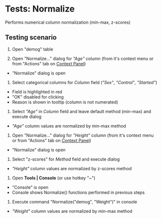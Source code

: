 <!-- TITLE: Tests: Normalize -->
<!-- SUBTITLE: -->

# Tests: Normalize

Performs numerical column normalization (min-max, z-scores)

## Testing scenario

1. Open "demog" table

1. Open "Normalize..." dialog for *"Age"* column (from it's context menu or from "Actions" tab
   on [Context Panel](../../datagrok/navigation.md#context-panel))

* "Normalize" dialog is open

1. Select categorical columns for *Column* field (*"Sex"*, *"Control"*, *"Started"*)

* Field is highlighted in red
* "OK" disabled for clicking
* Reason is shown in tooltip (column is not numerated)

1. Select *"Age"* in *Column* field and leave default method (min-max) and execute dialog

* *"Age"* column values are normalized by min-max method

1. Open "Normalize..." dialog for *"Height"* column (from it's context menu or from "Actions" tab
   on [Context Panel](../../datagrok/navigation.md#context-panel))

* "Normalize" dialog is open

1. Select "z-scores" for *Method* field and execute dialog

* *"Height"* column values are normalized by z-scores method

1. Open **Tools | Console** (or use hotkey "~")

* "Console"  is open
* Console shows Normalize() functions performed in previous steps

1. Execute command "Normalize("demog", "Weight")" in console

* *"Weight"* column values are normalized by min-max method
